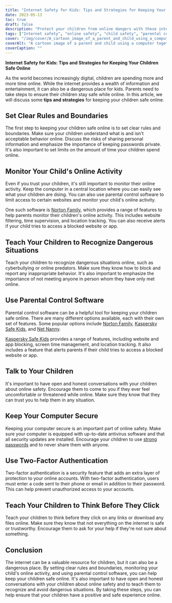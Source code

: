 ```yaml
---
title: "Internet Safety for Kids: Tips and Strategies for Keeping Your Children Safe Online"
date: 2023-05-13
toc: true
draft: false
description: "Protect your children from online dangers with these internet safety tips and strategies."
tags: ["Internet safety", "online safety", "child safety", "parental controls", "cyberbullying", "digital literacy", "online predators", "social media", "gaming", "mobile devices", "privacy", "security", "safe internet use", "internet security tips", "protecting children online", "parenting in the digital age", "online privacy for kids", "online dangers for children", "safe internet habits", "internet safety education"]
cover: "/img/cover/A_cartoon_image_of_a_parent_and_child_using_a_computer.png"
coverAlt: "A cartoon image of a parent and child using a computer together, with the child holding a magnifying glass and the parent pointing to the screen."
coverCaption: ""
---
```


**Internet Safety for Kids: Tips and Strategies for Keeping Your Children Safe Online**

As the world becomes increasingly digital, children are spending more and more time online. While the internet provides a wealth of information and entertainment, it can also be a dangerous place for kids. Parents need to take steps to ensure their children stay safe while online. In this article, we will discuss some **tips and strategies** for keeping your children safe online.

## Set Clear Rules and Boundaries

The first step to keeping your children safe online is to set clear rules and boundaries. Make sure your children understand what is and isn't acceptable behavior online. Discuss the risks of sharing personal information and emphasize the importance of keeping passwords private. It's also important to set limits on the amount of time your children spend online.

## Monitor Your Child's Online Activity

Even if you trust your children, it's still important to monitor their online activity. Keep the computer in a central location where you can easily see what your children are doing. You can also use parental control software to limit access to certain websites and monitor your child's online activity.

One such software is [Norton Family](https://us.norton.com/norton-family-premier), which provides a range of features to help parents monitor their children's online activity. This includes website filtering, time supervision, and location tracking. You can also receive alerts if your child tries to access a blocked website or app.

## Teach Your Children to Recognize Dangerous Situations

Teach your children to recognize dangerous situations online, such as cyberbullying or online predators. Make sure they know how to block and report any inappropriate behavior. It's also important to emphasize the importance of not meeting anyone in person whom they have only met online.

## Use Parental Control Software

Parental control software can be a helpful tool for keeping your children safe online. There are many different options available, each with their own set of features. Some popular options include [Norton Family](https://us.norton.com/norton-family-premier), [Kaspersky Safe Kids](https://www.kaspersky.com/safe-kids), and [Net Nanny](https://www.netnanny.com/).

[Kaspersky Safe Kids](https://www.kaspersky.com/safe-kids) provides a range of features, including website and app blocking, screen time management, and location tracking. It also includes a feature that alerts parents if their child tries to access a blocked website or app.

## Talk to Your Children

It's important to have open and honest conversations with your children about online safety. Encourage them to come to you if they ever feel uncomfortable or threatened while online. Make sure they know that they can trust you to help them in any situation.

## Keep Your Computer Secure

Keeping your computer secure is an important part of online safety. Make sure your computer is equipped with up-to-date antivirus software and that all security updates are installed. Encourage your children to use [strong passwords](https://simeononsecurity.ch/articles/how-to-create-strong-passwords/) and to never share them with anyone.

## Use Two-Factor Authentication

Two-factor authentication is a security feature that adds an extra layer of protection to your online accounts. With two-factor authentication, users must enter a code sent to their phone or email in addition to their password. This can help prevent unauthorized access to your accounts.

## Teach Your Children to Think Before They Click

Teach your children to think before they click on any links or download any files online. Make sure they know that not everything on the internet is safe or trustworthy. Encourage them to ask for your help if they're not sure about something.

## Conclusion

The internet can be a valuable resource for children, but it can also be a dangerous place. By setting clear rules and boundaries, monitoring your child's online activity, and using parental control software, you can help keep your children safe online. It's also important to have open and honest conversations with your children about online safety and to teach them to recognize and avoid dangerous situations. By taking these steps, you can help ensure that your children have a positive and safe experience online.
